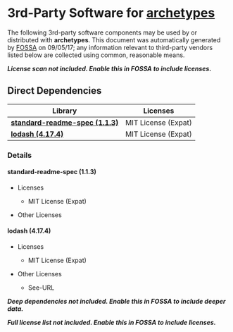 # 3rd-Party Software for [archetypes]()

The following 3rd-party software components may be used by or distributed with **archetypes**.  This document was automatically generated by [FOSSA](http://fossa.io) on 09/05/17; any information relevant to third-party vendors listed below are collected using common, reasonable means.


***License scan not included.  Enable this in FOSSA to include licenses.***



## Direct Dependencies


Library|Licenses
-------|--------
**[standard-readme-spec (1.1.3)](#standard-readme-spec)**|MIT License (Expat)
**[lodash (4.17.4)](#lodash)**|MIT License (Expat)


### Details


#### **standard-readme-spec (1.1.3)**


* Licenses
    * MIT License (Expat)




* Other Licenses




#### **lodash (4.17.4)**


* Licenses
    * MIT License (Expat)




* Other Licenses
    * See-URL









***Deep dependencies not included.  Enable this in FOSSA to include deeper data.***



***Full license list not included.  Enable this in FOSSA to include licenses.***



[FOSSA]: # (Do not touch the comments below)

[FOSSA]: # (==depsig=e3b0c44298fc1c149afbf4c8996fb92427ae41e4649b934ca495991b7852b855==)



